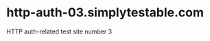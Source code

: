 http-auth-03.simplytestable.com
===============================

HTTP auth-related test site number 3
